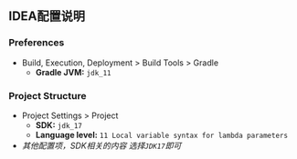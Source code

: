 ## IDEA配置说明

### Preferences
- Build, Execution, Deployment > Build Tools > Gradle
  - **Gradle JVM:** `jdk_11`

### Project Structure
- Project Settings > Project
  - **SDK:** `jdk_17`
  - **Language level:** `11 Local variable syntax for lambda parameters`
- *其他配置项，SDK相关的内容 选择`JDK17`即可*
